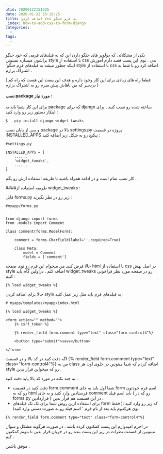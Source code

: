 ```yaml
---
utid: 20200122151525
date: 2020-01-22 15:15:25
title: اضافه کردن css به فرم جنگو
_index: how-to-add-css-to-form-django
categories:
  -
tags:
  -
---
```


یکی از مشکلاتی که دولوپر های جنگو دارن این که به فیلدهای فرمی که خود جنگو براشون میسازه نمیتونن style با استفاده از css بدن . توی این پست قصد دارم اموزش اینکه چطور میشه به فیلدهای فرم جنگو٬ style با استفاده از css اضافه کرد رو با شما به اشتراک بزارم .

( قطعا راه های زیادی برای این کار وجود داره و هدف این پست این هست که راه کم دردسر که من باهاش پیش میرم رو به اشتراک بزارم )

#### نصب package مورد نیاز :

برای این کار شما باید یه package که برای django ساخته شده رو نصب کنید . برای اینکار دستور زیر رو وارد کنید :

```
$	pip install django-widget-tweaks
```

و پس از پایان نصب package بالا در settings.py پروژه در قسمت INSTALLED_APPS پیکیج رو به شکل زیر اضافه کنید :

```
#settings.py

INSTALLED_APPS = [
	......
	'widget_tweaks',
	......
]
```

کار نصب تمام است و در ادامه همراه باشید تا طریقه استفاده ازش رو بگم .

####طریقه استفاده از widget_tweaks :

فایل forms.py زیر رو در نظر بگیرید :

```
#myapp/forms.py


from django import forms
from .models import Comment

class Comment(forms.ModelForm):
	
	comment = forms.CharField(label='',required=True)
	
	class Meta:
		model = Comment
		fields = ['comment']
```

حالا فرض کنید من میخوام این فرم رو توی صفحه html با استفاده از css در اصل بهش style اضافه کنم . دراولین گام باید  widget_tweaks رو در صفحه مورد نظر فراخونی کنیم :

```
{% load widget_tweaks %}
```

حالا برای اضافه کردن style به فیلدهای فرم باید مثل زیر عمل کنید :

```
# myapp/templates/myapp/index.html

{% load widget_tweaks %}

<form action="" method="">
	{% csrf_token %}
	
	{% render_field form.comment type="text" class="form-control4"%}
	
	<button type="submit">save</button>
	
</form>
```

اگه دقت کنید در کد بالا و در قسمت {% render_field form.comment type="text" class="form-control4"%}  من یه class اضافه کردم که شما میتونین در جلوی اون هر style رو که میخواین قرار بدین .

 به چند نکته در مورد کد بالا باید دقت کنید :

- دقت کنید در قسمت form.comment شما اول باید به جای form اسم فرم خودتون رو که به html فرستادین وارد کنید و به جای comment باید اسم فیلد ( رو که در forms.py قراردادین ) در این قسمت هم قرار بدین . 
- برای استفاده ازین روش شما برای تک تک فیلدهای form  کد زیر رو وارد کنید :( فقط توی هرکدوم باید بعد از نام فرم ٬ اسم فیلد رو به صورت دستی وارد کنید)

```
{% render_field form.comment type="text" class="form-control4"%}
```



در اخرم امیدوارم این پست کمکتون کرده باشه . در صورت هرگونه مشکل و سوال میتونین از قسمت نظرات در زیر این پست بنده رو در جریان قرار بدین تا بتونم کمکتون کنم .

موفق باشین .